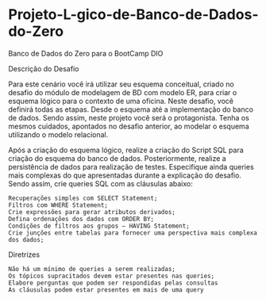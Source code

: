 # Projeto-L-gico-de-Banco-de-Dados-do-Zero
Banco de Dados do Zero para o BootCamp DIO

Descrição do Desafio

Para este cenário você irá utilizar seu esquema conceitual, criado no desafio do módulo de modelagem de BD com modelo ER, para criar o esquema lógico para o contexto de uma oficina. Neste desafio, você definirá todas as etapas. Desde o esquema até a implementação do banco de dados. Sendo assim, neste projeto você será o protagonista. Tenha os mesmos cuidados, apontados no desafio anterior, ao modelar o esquema utilizando o modelo relacional.

Após a criação do esquema lógico, realize a criação do Script SQL para criação do esquema do banco de dados. Posteriormente, realize a persistência de dados para realização de testes. Especifique ainda queries mais complexas do que apresentadas durante a explicação do desafio. Sendo assim, crie queries SQL com as cláusulas abaixo:

    Recuperações simples com SELECT Statement;
    Filtros com WHERE Statement;
    Crie expressões para gerar atributos derivados;
    Defina ordenações dos dados com ORDER BY;
    Condições de filtros aos grupos – HAVING Statement;
    Crie junções entre tabelas para fornecer uma perspectiva mais complexa dos dados;

Diretrizes

    Não há um mínimo de queries a serem realizadas;
    Os tópicos supracitados devem estar presentes nas queries;
    Elabore perguntas que podem ser respondidas pelas consultas
    As cláusulas podem estar presentes em mais de uma query
